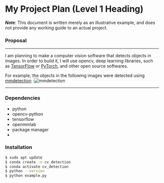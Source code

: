 # My Project Plan (Level 1 Heading)
***Note***: This document is written merely as an illustrative example, and does not provide any working guide to an actual project.

### Proposal

---
 I am planning to make a computer vision software that detects objects in images.
In order to build it, I will use opencv, deep learning libraries, such as [TensorFlow](https://www.tensorflow.org/?hl=ko) or [PyTorch](https://pytorch.org/), and other open source softwares.

For example, the objects in the following images were detected using [mmdetection](https://user-images.githubusercontent.com/12907710/137271636-56ba1cd2-b110-4812-8221-b4c120320aa9.png) :![mmdetection](https://user-images.githubusercontent.com/12907710/137271636-56ba1cd2-b110-4812-8221-b4c120320aa9.png)

---

### Dependencies

- python
- opencv-python
- tensorflow
- openmmlab
- package manager
- 
### Installation

```sh
$ sudo apt update
$ conda create -n cv_detection
$ conda activate cv_detection
$ python --version
$ python example.py
```
